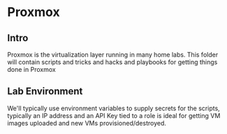 # Proxmox

## Intro

Proxmox is the virtualization layer running in many home labs.  This folder will contain scripts and tricks and hacks and playbooks for getting things done in Proxmox

## Lab Environment

We'll typically use environment variables to supply secrets for the scripts, typically an IP address and an API Key tied to a role is ideal for getting VM images uploaded and new VMs provisioned/destroyed.